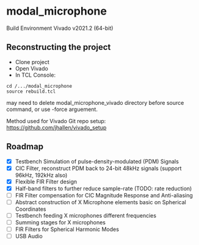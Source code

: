 # modal_microphone
Build Environment
Vivado v2021.2 (64-bit)


## Reconstructing the project
- Clone project
- Open Vivado
- In TCL Console:
``` 
cd /.../modal_microphone
source rebuild.tcl
```
may need to delete modal_microphone_vivado directory before source command, or use -force arguement.

Method used for Vivado Git repo setup:
https://github.com/jhallen/vivado_setup

## Roadmap
- [x] Testbench Simulation of pulse-density-modulated (PDM) Signals
- [x] CIC Filter, reconstruct PDM back to 24-bit 48kHz signals (support 96kHz, 192kHz also)
- [x] Flexible FIR Filter design
- [x] Half-band filters to further reduce sample-rate (TODO: rate reduction)
- [ ] FIR Filter compensation for CIC Magnitude Response and Anti-aliasing
- [ ] Abstract construction of X Microphone elements basic on Spherical Coordinates
- [ ] Testbench feeding X microphones different frequencies
- [ ] Summing stages for X microphones
- [ ] FIR Filters for Spherical Harmonic Modes
- [ ] USB Audio
